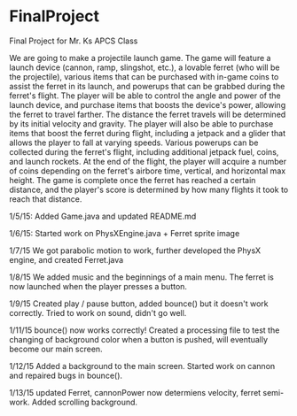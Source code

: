 FinalProject
============

Final Project for Mr. Ks APCS Class

We are going to make a projectile launch game. The game will feature a launch device (cannon, ramp, slingshot, etc.), a lovable ferret (who will be the projectile), various items that can be purchased with in-game coins to assist the ferret in its launch, and powerups that can be grabbed during the ferret's flight. The player will be able to control the angle and power of the launch device, and purchase items that boosts the device's power, allowing the ferret to travel farther. The distance the ferret travels will be determined by its initial velocity and gravity. The player will also be able to purchase items that boost the ferret during flight, including a jetpack and a glider that allows the player to fall at varying speeds. Various powerups can be collected during the ferret's flight, including additional jetpack fuel, coins, and launch rockets. At the end of the flight, the player will acquire a number of coins depending on the ferret's airbore time, vertical, and horizontal max height. The game is complete once the ferret has reached a certain distance, and the player's score is determined by how many flights it took to reach that distance.

1/5/15: Added Game.java and updated README.md

1/6/15: Started work on PhysXEngine.java + Ferret sprite image

1/7/15 We got parabolic motion to work, further developed the PhysX engine, and created Ferret.java

1/8/15 We added music and the beginnings of a main menu.  The ferret is now launched when the player presses a button.

1/9/15 Created play / pause button, added bounce() but it doesn't work correctly.  Tried to work on sound, didn't go well.

1/11/15 bounce() now works correctly!  Created a processing file to test the changing of background color when a button is pushed, will eventually become our main screen.

1/12/15 Added a background to the main screen.  Started work on cannon and repaired bugs in bounce().

1/13/15 updated Ferret, cannonPower now determiens velocity, ferret semi-work.  Added scrolling background.
